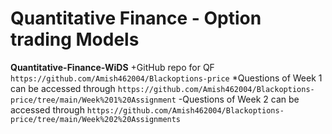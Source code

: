 # Quantitative Finance - Option trading Models
**Quantitative-Finance-WiDS**
+GitHub repo for QF ```https://github.com/Amish462004/Blackoptions-price```
*Questions of Week 1 can be accessed through ```https://github.com/Amish462004/Blackoptions-price/tree/main/Week%201%20Assignment```
-Questions of Week 2 can be accessed through ```https://github.com/Amish462004/Blackoptions-price/tree/main/Week%202%20Assignments```

